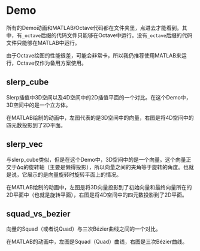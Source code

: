 # Demo

所有的Demo动画和MATLAB/Octave代码都在文件夹里，点进去才能看到。其中，有`_octave`后缀的代码文件只能够在Octave中运行。没有`_octave`后缀的代码文件只能够在MATLAB中运行。

由于Octave绘图的性能很差，可能会非常卡，所以我仍推荐使用MATLAB来运行，Octave仅作为备用方案使用。

## slerp_cube

Slerp插值中3D空间以及4D空间中的2D插值平面的一个对比。在这个Demo中，3D空间中的是一个立方体。

在MATLAB绘制的动画中，左图代表的是3D空间中的向量，右图是将4D空间中的四元数投影到了2D平面。

## slerp_vec

与slerp_cube类似，但是在这个Demo中，3D空间中的是一个向量。这个向量正交于Δq的旋转轴（主要是懒得投影），所以向量之间的夹角等于旋转的角度。也就是说，它展示的是向量旋转时旋转平面上的情况。

在MATLAB绘制的动画中，左图是将3D向量投影到了初始向量和最终向量所在的2D平面中（也就是旋转平面），右图是将4D空间中的四元数投影到了2D平面。

## squad_vs_bezier

向量的Squad（或者说Quad）与三次Bézier曲线之间的一个对比。

在MATLAB的动画中，左图是Squad（Quad）曲线，右图是三次Bézier曲线。